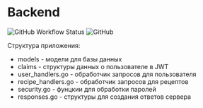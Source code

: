 # Backend

![GitHub Workflow Status](https://img.shields.io/github/actions/workflow/status/Recipe-book-PetrSU-2022/backend/go.yml?branch=main&logo=go&logoColor=white&style=for-the-badge)
![GitHub](https://img.shields.io/github/license/Recipe-book-PetrSU-2022/backend?style=for-the-badge)

Структура приложения:
- models - модели для базы данных
- claims - структуры данных о пользователе в JWT
- user_handlers.go - обработчик запросов для пользователя
- recipe_handlers.go - обработчик запросов для рецептов
- security.go - фунцкии для обработки паролей
- responses.go - структуры для создания ответов сервера
